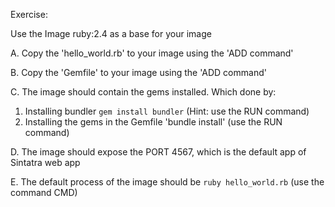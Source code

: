 Exercise:

Use the Image ruby:2.4 as a base for your image

A. Copy the 'hello_world.rb' to your image using the 'ADD command'

B. Copy the 'Gemfile' to your image using the 'ADD command'

C. The image should contain the gems installed. Which done by:
1. Installing bundler `gem install bundler` (Hint: use the RUN command)
2. Installing the gems in the Gemfile 'bundle install' (use the RUN command)

D. The image should expose the PORT 4567, which is the default app of Sintatra web app

E. The default process of the image should be `ruby hello_world.rb` (use the command CMD)
